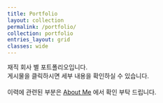 ```yaml
---
title: Portfolio
layout: collection
permalink: /portfolio/
collection: portfolio
entries_layout: grid
classes: wide
---
```


재직 회사 별 포트폴리오입니다.  
게시물을 클릭하시면 세부 내용을 확인하실 수 있습니다.  
<br>
이력에 관련된 부분은 [About Me](https://bcchoi0202.github.io/r/) 에서 확인 부탁 드립니다.